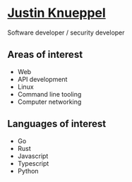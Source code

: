 # [Justin Knueppel](https://justinknueppel.com)

Software developer / security developer

## Areas of interest

- Web
- API development
- Linux
- Command line tooling
- Computer networking

## Languages of interest

- Go
- Rust
- Javascript
- Typescript
- Python
